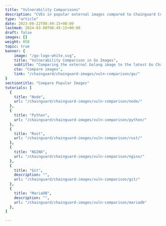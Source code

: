 ```yaml
---
title: "Vulnerability Comparisons"
description: "CVEs in popular external images compared to Chainguard Containers"
type: "article"
date: 2023-08-22T08:49:15+00:00
lastmod: 2024-03-08T08:49:15+00:00
draft: false
images: []
weight: 050
topic: true
banner: {
    image: "/go-logo-white.svg",
    title: "Vulnerability Comparison in Go Images",
    subtitle: "Comparing the external Golang image to the latest Go Chainguard Container",
    cta: "Compare images",
    link: "/chainguard/chainguard-images/vuln-comparison/go/"
}
sectiontitle: "Compare Popular Images"
tutorials: [
  {
    title: "Node",
    url: "/chainguard/chainguard-images/vuln-comparison/node/"
  },
  {
    title: "Python",
    url: "/chainguard/chainguard-images/vuln-comparison/python/"
  },
  {
    title: "Rust",
    url: "/chainguard/chainguard-images/vuln-comparison/rust/"
  },
  {
    title: "NGINX",
    url: "/chainguard/chainguard-images/vuln-comparison/nginx/"
  },
  {
    title: "Git",
    description: "",
    url: "/chainguard/chainguard-images/vuln-comparison/git/"
  },
  {
    title: "MariaDB",
    description: "",
    url: "/chainguard/chainguard-images/vuln-comparison/mariadb"
  },
]

---
```

